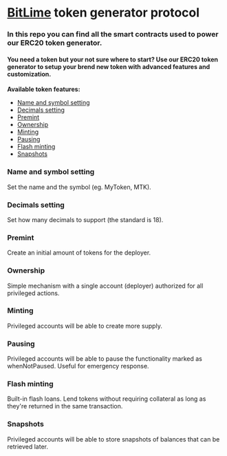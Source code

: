 # [BitLime](https://bitlime.org/) token generator protocol
### In this repo you can find all the smart contracts used to power our ERC20 token generator.
#### You need a token but your not sure where to start? Use our ERC20 token generator to setup your brend new token with advanced features and customization.

**Available token features:**
- [Name and symbol setting](#name-and-symbol-setting)
- [Decimals setting](#decimals-setting)
- [Premint](#premint)
- [Ownership](#ownership)
- [Minting](#minting)
- [Pausing](#pausing)
- [Flash minting](#flash-minting)
- [Snapshots](#snapshots)

### Name and symbol setting
Set the name and the symbol (eg. MyToken, MTK).

### Decimals setting
Set how many decimals to support (the standard is 18).

### Premint
Create an initial amount of tokens for the deployer.

### Ownership
Simple mechanism with a single account (deployer) authorized for all privileged actions.

### Minting
Privileged accounts will be able to create more supply.

### Pausing
Privileged accounts will be able to pause the functionality marked as whenNotPaused. Useful for emergency response.

### Flash minting
Built-in flash loans. Lend tokens without requiring collateral as long as they're returned in the same transaction.

### Snapshots
Privileged accounts will be able to store snapshots of balances that can be retrieved later.
